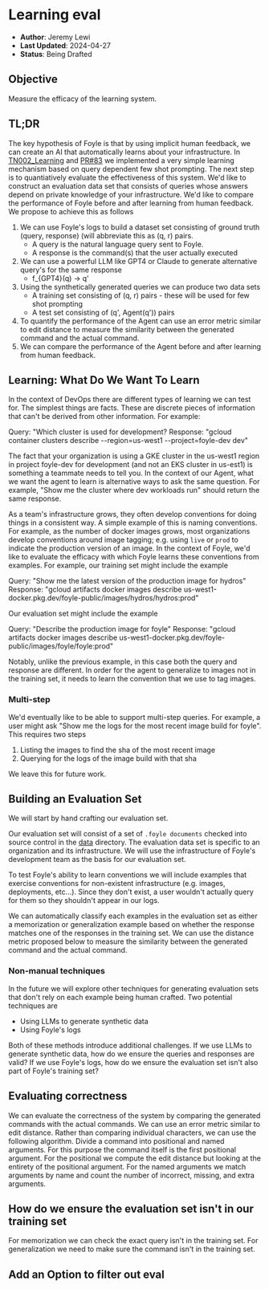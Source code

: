 # Learning eval

* **Author**: Jeremy Lewi
* **Last Updated**: 2024-04-27
* **Status**: Being Drafted

## Objective

Measure the efficacy of the learning system.

## TL;DR

The key hypothesis of Foyle is that by using implicit human feedback, we can create an AI that automatically learns
about your infrastructure. In [TN002_Learning](tn002_learning) and [PR#83](https://github.com/jlewi/foyle/pull/83)
we implemented a very simple learning mechanism based on query dependent few shot prompting. The next step is to
quantiatively evaluate the effectiveness of this system. We'd like to construct an evaluation data set that consists of
queries whose answers depend on private knowledge of your infrastructure. We'd like to compare the performance of
Foyle before and after learning from human feedback. We propose to achieve this as follows

1. We can use Foyle's logs to build a dataset set consisting of ground truth (query, response) (will abbreviate this as (q, r) pairs.
   * A query is the natural language query sent to Foyle.
   * A response is the command(s) that the user actually executed
1. We can use a powerful LLM like GPT4 or Claude to generate alternative query's for the same response
   *  f_{GPT4}(q) -> q'
1. Using the synthetically generated queries we can produce two data sets
   * A training set consisting of (q, r) pairs - these will be used for few shot prompting 
   * A test set consisting of (q', Agent(q')) pairs
1. To quantify the performance of the Agent can use an error metric similar to edit distance to measure the similarity 
   between the generated command and the actual command.
1. We can compare the performance of the Agent before and after learning from human feedback.

## Learning: What Do We Want To Learn

In the context of DevOps there are different types of learning we can test for. The simplest things are facts.
These are discrete pieces of information that can't be derived from other information. For example:

Query: "Which cluster is used for development?
Response: "gcloud container clusters describe --region=us-west1 --project=foyle-dev dev"

The fact that your organization is using a GKE cluster in the us-west1 region in project foyle-dev for development 
(and not an EKS cluster in us-est1) is something a teammate needs to tell you. In the context of our Agent, what
we want the agent to learn is alternative ways to ask the same question. For example, 
"Show me the cluster where dev workloads run" should return the same response.

As a team's infrastructure grows, they often develop conventions for doing things in a consistent way. A simple
example of this is naming conventions. For example, as the number of docker images grows, most organizations develop
conventions around image tagging; e.g. using `live` or `prod` to indicate the production version of an image. 
In the context of Foyle, we'd like to evaluate the efficacy with which Foyle learns these conventions from examples.
For example, our training set might include the example

Query: "Show me the latest version of the production image for hydros"
Response: "gcloud artifacts docker images describe us-west1-docker.pkg.dev/foyle-public/images/hydros/hydros:prod"

Our evaluation set might include the example

Query: "Describe the production image for foyle"
Response: "gcloud artifacts docker images describe us-west1-docker.pkg.dev/foyle-public/images/foyle/foyle:prod"

Notably, unlike the previous example, in this case both the query and response are different. In order for the agent
to generalize to images not in the training set, it needs to learn the convention that we use to tag images.

### Multi-step

We'd eventually like to be able to support multi-step queries. For example, a user might ask 
"Show me the logs for the most recent image build for foyle". This requires two steps

1. Listing the images to find the sha of the most recent image
2. Querying for the logs of the image build with that sha

We leave this for future work.

## Building an Evaluation Set

We will start by hand crafting our evaluation set. 

Our evaluation set will consist of a set of `.foyle documents` checked into source control in the [data](../data) 
directory. The evaluation data set is specific to an organization and its infrastructure. We will use the infrastructure
of Foyle's development team as the basis for our evaluation set. 

To test Foyle's ability to learn conventions we will include examples that exercise conventions for non-existent
infrastructure (e.g. images, deployments, etc...). Since they don't exist, a user wouldn't actually query for them
so they shouldn't appear in our logs. 

We can automatically classify each examples in the evaluation set as either a memorization or generalization example
based on whether the response matches one of the responses in the training set. We can use the distance metric proposed
below to measure the similarity between the generated command and the actual command.

### Non-manual techniques 

In the future we will explore other techniques for generating evaluation sets that don't rely on each example
being human crafted. Two potential techniques are

* Using LLMs to generate synthetic data
* Using Foyle's logs

Both of these methods introduce additional challenges. If we use LLMs to generate synthetic data, how do we ensure
the queries and responses are valid? If we use Foyle's logs, how do we ensure the evaluation set isn't also part
of Foyle's training set?

## Evaluating correctness

We can evaluate the correctness of the system by comparing the generated commands with the actual commands.
We can use an error metric similar to edit distance. Rather than comparing individual characters, we can use
the following algorithm. Divide a command into positional and named arguments. For this purpose the command
itself is the first positional argument. For the positional we compute the edit distance but looking at the entirety
of the positional argument. For the named arguments we match arguments by name and count the number of incorrect,
missing, and extra arguments.



## How do we ensure the evaluation set isn't in our training set

For memorization we can check the exact query isn't in the training set. For generalization we need to make sure
the command isn't in the training set.



## Add an Option to filter out eval